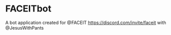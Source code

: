 # FACEITbot
A bot application created for @FACEIT https://discord.com/invite/faceit with @JesusWithPants
